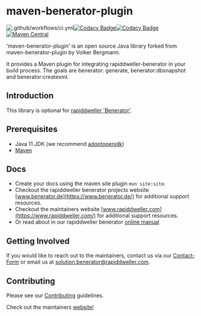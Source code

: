 # maven-benerator-plugin

![.github/workflows/ci.yml](https://github.com/rapiddweller/benerator-maven-plugin/workflows/.github/workflows/ci.yml/badge.svg)[![Codacy
Badge](https://app.codacy.com/project/badge/Grade/f1e0c887d8ca410e8de4d3cbbc977416)](https://www.codacy.com/gh/rapiddweller/benerator-maven-plugin/dashboard?utm_source=github.com&amp;utm_medium=referral&amp;utm_content=rapiddweller/maven-benerator-plugin&amp;utm_campaign=Badge_Grade)[![Codacy
Badge](https://app.codacy.com/project/badge/Coverage/f1e0c887d8ca410e8de4d3cbbc977416)](https://www.codacy.com/gh/rapiddweller/benerator-maven-plugin/dashboard?utm_source=github.com&utm_medium=referral&utm_content=rapiddweller/benerator-maven-plugin&utm_campaign=Badge_Coverage)
[![Maven Central](https://maven-badges.herokuapp.com/maven-central/com.rapiddweller/benerator-maven-plugin/badge.svg)](https://search.maven.org/artifact/com.rapiddweller/benerator-maven-plugin)

'maven-benerator-plugin' is an open source Java library forked from maven-benerator-plugin by Volker Bergmann.

It provides a Maven plugin for integrating rapiddweller-benerator in your build process. The goals are benerator:
generate, benerator:dbsnapshot and benerator:createxml.

## Introduction

This library is optional for [rapiddweller 'Benerator'](https://www.benerator.de).

## Prerequisites

- Java 11 JDK (we recommend [adoptopenjdk](https://adoptopenjdk.net/))
- [Maven](https://maven.apache.org/)

## Docs

- Create your docs using the maven site plugin `mvn site:site`.
- Checkout the rapiddweller benerator projects website [www.benerator.de](https://www.benerator.de/)
  for additional support resources.
- Checkout the maintainers website [www.rapiddweller.com](https://www.rapiddweller.com/)
  for additional support resources.
- Or read about in our rapiddweller benerator [online manual](https://www.benerator.de/ce/2.0.0/doc/maven_benerator_plugin.html)

## Getting Involved

If you would like to reach out to the maintainers, contact us via our
[Contact-Form](https://www.benerator.de/contact-us) or email us at
[solution.benerator@rapiddweller.com](mailto:solution.benerator@rapiddweller.com).

## Contributing

Please see our [Contributing](CONTRIBUTING.md) guidelines.

Check out the maintainers [website!](https://rapiddweller.com)
